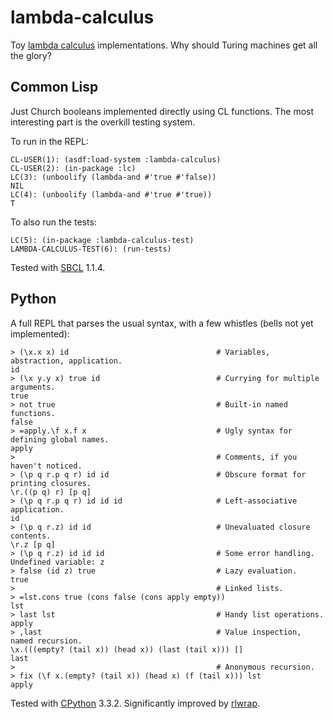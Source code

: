 # lambda-calculus

Toy [lambda calculus](https://en.wikipedia.org/wiki/Lambda_calculus) implementations. Why should Turing machines get all the glory?

## Common Lisp

Just Church booleans implemented directly using CL functions. The most interesting part is the overkill testing system.

To run in the REPL:

    CL-USER(1): (asdf:load-system :lambda-calculus)
    CL-USER(2): (in-package :lc)
    LC(3): (unboolify (lambda-and #'true #'false))
    NIL
    LC(4): (unboolify (lambda-and #'true #'true))
    T

To also run the tests:

    LC(5): (in-package :lambda-calculus-test)
    LAMBDA-CALCULUS-TEST(6): (run-tests)

Tested with [SBCL](http://www.sbcl.org/) 1.1.4.

## Python

A full REPL that parses the usual syntax, with a few whistles (bells not yet implemented):

    > (\x.x x) id                                 # Variables, abstraction, application.
    id
    > (\x y.y x) true id                          # Currying for multiple arguments.
    true
    > not true                                    # Built-in named functions.
    false
    > =apply.\f x.f x                             # Ugly syntax for defining global names.
    apply
    >                                             # Comments, if you haven't noticed.
    > (\p q r.p q r) id id                        # Obscure format for printing closures.
    \r.((p q) r) [p q]
    > (\p q r.p q r) id id id                     # Left-associative application.
    id
    > (\p q r.z) id id                            # Unevaluated closure contents.
    \r.z [p q]
    > (\p q r.z) id id id                         # Some error handling.
    Undefined variable: z
    > false (id z) true                           # Lazy evaluation.
    true
    >                                             # Linked lists.
    > =lst.cons true (cons false (cons apply empty))
    lst
    > last lst                                    # Handy list operations.
    apply
    > ,last                                       # Value inspection, named recursion.
    \x.(((empty? (tail x)) (head x)) (last (tail x))) []
    last
    >                                             # Anonymous recursion.
    > fix (\f x.(empty? (tail x)) (head x) (f (tail x))) lst
    apply

Tested with [CPython](http://python.org/) 3.3.2. Significantly improved by [rlwrap](http://utopia.knoware.nl/~hlub/rlwrap/).
